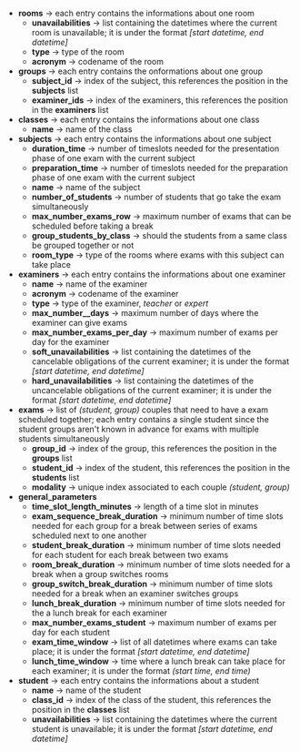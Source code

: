 * **rooms** -> each entry contains the informations about one room
  * **unavailabilities** -> list containing the datetimes where the current room is unavailable; it is under the format *[start datetime, end datetime]*
  * **type** -> type of the room
  * **acronym** -> codename of the room
* **groups** -> each entry contains the onformations about one group
  * **subject_id** -> index of the subject, this references the position in the **subjects** list
  * **examiner_ids** -> index of the examiners, this references the position in the **examiners** list
* **classes** -> each entry contains the informations about one class
  * **name** -> name of the class
* **subjects** -> each entry contains the informations about one subject
  * **duration_time** -> number of timeslots needed for the presentation phase of one exam with the current subject
  * **preparation_time** -> number of timeslots needed for the preparation phase of one exam with the current subject
  * **name** -> name of the subject
  * **number_of_students** -> number of students that go take the exam simultaneously
  * **max_number_exams_row** -> maximum number of exams that can be scheduled before taking a break
  * **group_students_by_class** -> should the students from a same class be grouped together or not
  * **room_type** -> type of the rooms where exams with this subject can take place
* **examiners** -> each entry contains the informations about one examiner
  * **name** -> name of the examiner
  * **acronym** -> codename of the examiner
  * **type** -> type of the examiner, *teacher* or *expert*
  * **max_number__days** -> maximum number of days where the examiner can give exams
  * **max_number_exams_per_day** -> maximum number of exams per day for the examiner
  * **soft_unavailabilities** -> list containing the datetimes of the cancelable obligations of the current examiner; it is under the format *[start datetime, end datetime]*
  * **hard_unavailabilities** -> list containing the datetimes of the uncancelable obligations of the current examiner; it is under the format *[start datetime, end datetime]*
* **exams** -> list of *(student, group)* couples that need to have a exam scheduled together; each entry contains a single student since the student groups aren't known in advance for exams with multiple students simultaneously
  * **group_id** -> index of the group, this references the position in the **groups** list
  * **student_id** -> index of the student, this references the position in the **students** list
  * **modality** -> unique index associated to each couple *(student, group)*
* **general_parameters**
  * **time_slot_length_minutes** -> length of a time slot in minutes
  * **exam_sequence_break_duration** -> minimum number of time slots needed for each group for a break between series of exams scheduled next to one another
  * **student_break_duration** -> minimum number of time slots needed for each student for each break between two exams
  * **room_break_duration** -> minimum number of time slots needed for a break when a group switches rooms
  * **group_switch_break_duration** -> minimum number of time slots needed for a break when an examiner switches groups
  * **lunch_break_duration** -> minimum number of time slots needed for the a lunch break for each examiner
  * **max_number_exams_student** -> maximum number of exams per day for each student
  * **exam_time_window** -> list of all datetimes where exams can take place; it is under the format *[start datetime, end datetime]*
  * **lunch_time_window** -> time where a lunch break can take place for each examiner; it is under the format *(start time, end time)*
* **student** -> each entry contains the informations about a student
  * **name** -> name of the student
  * **class_id** -> index of the class of the student, this references the position in the **classes** list
  * **unavailabilities** -> list containing the datetimes where the current student is unavailable; it is under the format *[start datetime, end datetime]*
